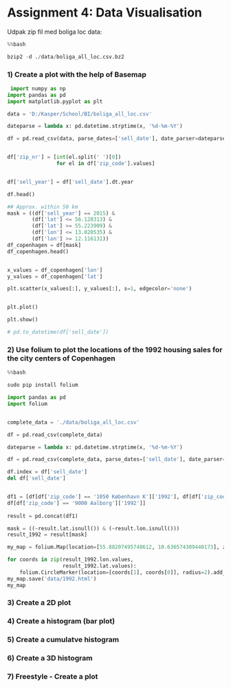 # Assignment 4: Data Visualisation


Udpak zip fil med boliga loc data:

```python
%%bash

bzip2 -d ./data/boliga_all_loc.csv.bz2

```


### 1) Create a plot with the help of Basemap

```python
 import numpy as np
import pandas as pd
import matplotlib.pyplot as plt

data = 'D:/Kasper/School/BI/boliga_all_loc.csv'

dateparse = lambda x: pd.datetime.strptime(x, '%d-%m-%Y')

df = pd.read_csv(data, parse_dates=['sell_date'], date_parser=dateparse)


df['zip_nr'] = [int(el.split(' ')[0])
                for el in df['zip_code'].values]


df['sell_year'] = df['sell_date'].dt.year

df.head()

## Approx. within 50 km
mask = ((df['sell_year'] == 2015) &
        (df['lat'] <= 56.128313) &
        (df['lat'] >= 55.223909) &
        (df['lon'] <= 13.020535) &
        (df['lon'] >= 12.116131))
df_copenhagen = df[mask]
df_copenhagen.head()


x_values = df_copenhagen['lon']
y_values = df_copenhagen['lat']

plt.scatter(x_values[:], y_values[:], s=1, edgecolor='none')


plt.plot()

plt.show()

# pd.to_datetime(df['sell_date'])


```


### 2) Use folium to plot the locations of the 1992 housing sales for the city centers of Copenhagen

```python
%%bash

sudo pip install folium

```
```python
import pandas as pd
import folium


complete_data = './data/boliga_all_loc.csv'

df = pd.read_csv(complete_data)

dateparse = lambda x: pd.datetime.strptime(x, '%d-%m-%Y')

df = pd.read_csv(complete_data, parse_dates=['sell_date'], date_parser=dateparse)

df.index = df['sell_date']
del df['sell_date']


df1 = [df[df['zip_code'] == '1050 København K']['1992'], df[df['zip_code'] == '5000 Odense C']['1992'],df[df['zip_code'] == '8000 Aarhus C']['1992'],   
df[df['zip_code'] == '9000 Aalborg']['1992']]
       
result = pd.concat(df1)

mask = ((~result.lat.isnull()) & (~result.lon.isnull())) 
result_1992 = result[mask]        

my_map = folium.Map(location=[55.88207495748612, 10.636574309440173], zoom_start=7)

for coords in zip(result_1992.lon.values, 
                  result_1992.lat.values):
    folium.CircleMarker(location=[coords[1], coords[0]], radius=2).add_to(my_map)
my_map.save('data/1992.html')
my_map    
```


### 3) Create a 2D plot


### 4) Create a histogram (bar plot)


### 5) Create a cumulatve histogram


### 6) Create a 3D histogram


### 7) Freestyle - Create a plot


